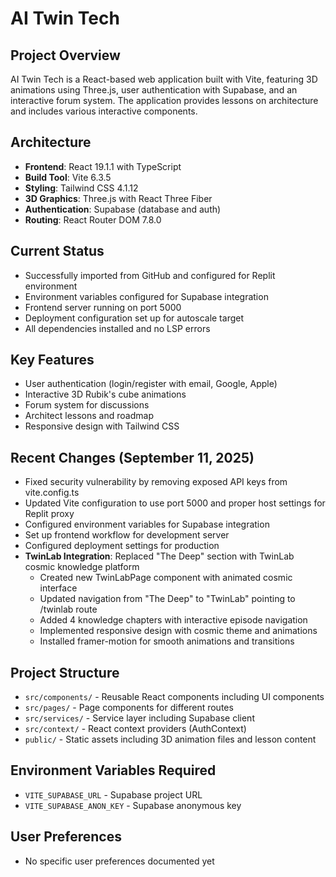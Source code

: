 # AI Twin Tech

## Project Overview
AI Twin Tech is a React-based web application built with Vite, featuring 3D animations using Three.js, user authentication with Supabase, and an interactive forum system. The application provides lessons on architecture and includes various interactive components.

## Architecture
- **Frontend**: React 19.1.1 with TypeScript
- **Build Tool**: Vite 6.3.5
- **Styling**: Tailwind CSS 4.1.12
- **3D Graphics**: Three.js with React Three Fiber
- **Authentication**: Supabase (database and auth)
- **Routing**: React Router DOM 7.8.0

## Current Status
- Successfully imported from GitHub and configured for Replit environment
- Environment variables configured for Supabase integration
- Frontend server running on port 5000
- Deployment configuration set up for autoscale target
- All dependencies installed and no LSP errors

## Key Features
- User authentication (login/register with email, Google, Apple)
- Interactive 3D Rubik's cube animations
- Forum system for discussions
- Architect lessons and roadmap
- Responsive design with Tailwind CSS

## Recent Changes (September 11, 2025)
- Fixed security vulnerability by removing exposed API keys from vite.config.ts
- Updated Vite configuration to use port 5000 and proper host settings for Replit proxy
- Configured environment variables for Supabase integration
- Set up frontend workflow for development server
- Configured deployment settings for production
- **TwinLab Integration**: Replaced "The Deep" section with TwinLab cosmic knowledge platform
  - Created new TwinLabPage component with animated cosmic interface
  - Updated navigation from "The Deep" to "TwinLab" pointing to /twinlab route
  - Added 4 knowledge chapters with interactive episode navigation
  - Implemented responsive design with cosmic theme and animations
  - Installed framer-motion for smooth animations and transitions

## Project Structure
- `src/components/` - Reusable React components including UI components
- `src/pages/` - Page components for different routes
- `src/services/` - Service layer including Supabase client
- `src/context/` - React context providers (AuthContext)
- `public/` - Static assets including 3D animation files and lesson content

## Environment Variables Required
- `VITE_SUPABASE_URL` - Supabase project URL
- `VITE_SUPABASE_ANON_KEY` - Supabase anonymous key

## User Preferences
- No specific user preferences documented yet